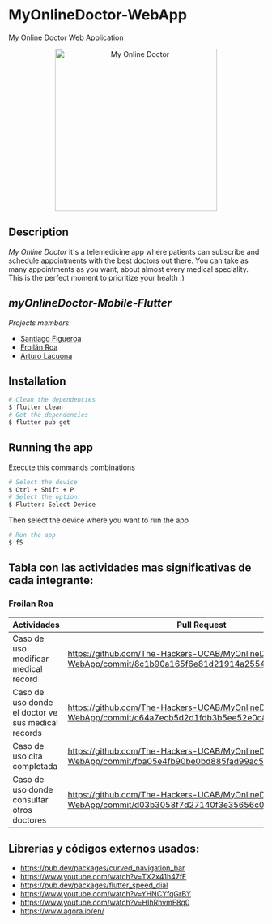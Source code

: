 # MyOnlineDoctor-WebApp
My Online Doctor Web Application

<p align="center">
  <img src="https://imgur.com/7iUabBi.png" width="320" alt="My Online Doctor" />
</p>


## Description
_My Online Doctor_ it's a telemedicine app where patients can subscribe and schedule appointments with the best doctors out there. You can take as many appointments as you want, about almost every medical speciality. This is the perfect moment to prioritize your health :)

## _myOnlineDoctor-Mobile-Flutter_

_Projects members_:
- [Santiago Figueroa](https://github.com/santiagofv36) 
- [Froilán Roa](https://github.com/froilanroac)
- [Arturo Lacuona](https://github.com/ArtuKILL)

## Installation
```bash
# Clean the dependencies
$ flutter clean
# Get the dependencies
$ flutter pub get
```

## Running the app
 Execute this commands combinations
```bash
# Select the device
$ Ctrl + Shift + P
# Select the option:
$ Flutter: Select Device
```
  Then select the device where you want to run the app
 ```bash
# Run the app
$ f5
```

## Tabla con las actividades mas significativas de cada integrante: 


### Froilan Roa
| Actividades                                                                                                            | Pull Request                                                |
|----------------------------------------------------------------------------------------------------------------------|-------------------------------------------------------|
| Caso de uso modificar medical record| https://github.com/The-Hackers-UCAB/MyOnlineDoctor--WebApp/commit/8c1b90a165f6e81d21914a2554063606838a51cf
| Caso de uso donde el doctor ve sus medical records| https://github.com/The-Hackers-UCAB/MyOnlineDoctor--WebApp/commit/c64a7ecb5d2d1fdb3b5ee52e0c84069be10b8106 |
| Caso de uso cita completada | https://github.com/The-Hackers-UCAB/MyOnlineDoctor--WebApp/commit/fba05e4fb90be0bd885fad99ac5e58a37ea1ccdd |
| Caso de uso donde consultar otros doctores | https://github.com/The-Hackers-UCAB/MyOnlineDoctor--WebApp/commit/d03b3058f7d27140f3e35656c0a50ba76deec1fb |



## Librerías y códigos externos usados:
- https://pub.dev/packages/curved_navigation_bar
- https://www.youtube.com/watch?v=TX2x41h47fE
- https://pub.dev/packages/flutter_speed_dial
- https://www.youtube.com/watch?v=YHNCYfqGrBY
- https://www.youtube.com/watch?v=HIhRhvmF8q0
- https://www.agora.io/en/